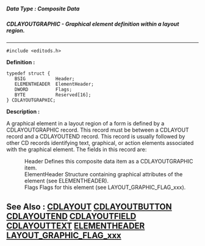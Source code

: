 ##### Data Type : Composite Data
##### CDLAYOUTGRAPHIC - Graphical element definition within a layout region.
---
```
#include <editods.h>
```

**Definition :**
```
typedef struct {
   BSIG           Header;
   ELEMENTHEADER  ElementHeader;
   DWORD          Flags;
   BYTE           Reserved[16];
} CDLAYOUTGRAPHIC;
```

**Description :**

A graphical element in a layout region of a form is defined by a CDLAYOUTGRAPHIC record.  This record must be between a CDLAYOUT record and a CDLAYOUTEND record.  This record is usually followed by other CD records identifying text,  graphical, or action elements associated with the graphical element.  The fields in this record are:<br>

<ul>
<ul>Header	Defines this composite data item as a CDLAYOUTGRAPHIC item.<br>
ElementHeader	Structure containing graphical attributes of the element (see ELEMENTHEADER).<br>
Flags	Flags for this element (see LAYOUT_GRAPHIC_FLAG_xxx).</ul>
</ul>



**See Also :**
[CDLAYOUT](/domino-c-api-docs/reference/Data/CDLAYOUT)
[CDLAYOUTBUTTON](/domino-c-api-docs/reference/Data/CDLAYOUTBUTTON)
[CDLAYOUTEND](/domino-c-api-docs/reference/Data/CDLAYOUTEND)
[CDLAYOUTFIELD](/domino-c-api-docs/reference/Data/CDLAYOUTFIELD)
[CDLAYOUTTEXT](/domino-c-api-docs/reference/Data/CDLAYOUTTEXT)
[ELEMENTHEADER](/domino-c-api-docs/reference/Data/ELEMENTHEADER)
[LAYOUT_GRAPHIC_FLAG_xxx](/domino-c-api-docs/reference/Symb/LAYOUT_GRAPHIC_FLAG_xxx)
---
